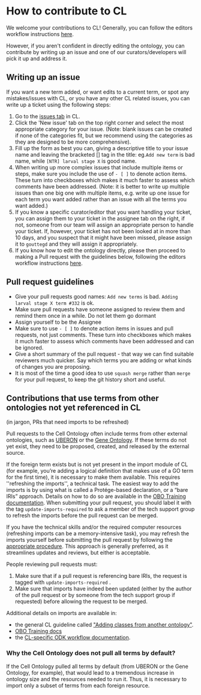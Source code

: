 # How to contribute to CL

We welcome your contributions to CL! Generally, you can follow the editors workflow instructions [here](odk-workflows/EditorsWorkflow.md).

However, if you aren't confident in directly editing the ontology, you can contribute by writing up an issue and one of our curators/developers will pick it up and address it.

## Writing up an issue

If you want a new term added, or want edits to a current term, or spot any mistakes/issues with CL, or you have any other CL related issues, you can write up a ticket using the following steps:

1. Go to the [issues tab](https://github.com/obophenotype/cell-ontology/issues) in CL.
2. Click the 'New issue' tab on the top right corner and select the most appropriate category for your issue. (Note: blank issues can be created if none of the categories fit, but we recommend using the categories as they are designed to be more comprehensive).
3. Fill up the form as best you can, giving a descriptive title to your issue name and leaving the bracketed [] tag in the title: eg.`Add new term` is bad name, while `[NTR] larval stage X` is good name.
4. When writing up more complex issues that include multiple items or steps, make sure you include the use of `- [ ]` to denote action items. These turn into checkboxes which makes it much faster to assess which comments have been addressed. (Note: it is better to write up multiple issues than one big one with multiple items, e.g. write up one issue for each term you want added rather than an issue with all the terms you want added.)
5. If you know a specific curator/editor that you want handling your ticket, you can assign them to your ticket in the assignee tab on the right, if not, someone from our team will assign an appropriate person to handle your ticket. If, however, your ticket has not been looked at in more than 10 days, and you suspect that it might have been missed, please assign it to `gouttegd` and they will assign it appropriately.
6. If you know how to edit the ontology directly, please then proceed to making a Pull request with the guidelines below, following the editors workflow instructions [here](odk-workflows/EditorsWorkflow.md).

## Pull request guidelines

- Give your pull requests good names: `Add new terms` is bad. `Adding larval stage X term #332` is ok.
- Make sure pull requests have someone assigned to review them and remind them once in a while. Do not let them go dormant
- Assign yourself to be the Assignee
- Make sure to use `- [ ]` to denote action items in issues and pull requests, not just comments. These turn into checkboxes which makes it much faster to assess which comments have been addressed and can be ignored.
- Give a short summary of the pull request - that way we can find suitable reviewers much quicker. Say which terms you are adding or what kinds of changes you are proposing.
- It is most of the time a good idea to use `squash merge` rather than `merge` for your pull request, to keep the git history short and useful.

## Contributions that use terms from other ontologies not yet referenced in CL

(in jargon, PRs that need imports to be refreshed)

Pull requests to the Cell Ontology often include terms from other external ontologies, such as [UBERON](https://github.com/obophenotype/uberon) or the [Gene Ontology](https://github.com/geneontology/go-ontology). If these terms do not yet exist, they need to be proposed, created, and released by the external source. 

If the foreign term exists but is not yet present in the import module of CL (for example, you’re adding a logical definition that makes use of a GO term for the first time), it is necessary to make them available. This requires ''refreshing the imports'', a technical task. 
The easiest way to add the imports is by using what is called a Protége-based declaration, or a “bare IRIs” approach. Details on how to do so are available in the [OBO Training documentation](https://oboacademy.github.io/obook/howto/update-import/?h=import#protege-based-declaration). When submitting your pull request, you should label it with the tag `update-imports-required` to ask a member of the tech support group to refresh the imports before the pull request can be merged.

If you have the technical skills and/or the required computer resources (refreshing imports can be a memory-intensive task), you may refresh the imports yourself before submitting the pull request by following the [appropriate procedure](odk-workflows/UpdateImports.md). This approach is generally preferred, as it streamlines updates and reviews, but either is acceptable.

People reviewing pull requests must:
1. Make sure that if a pull request is referencing bare IRIs, the request is tagged with `update-imports-required` .
2. Make sure that imports have indeed been updated (either by the author of the pull request or by someone from the tech support group if requested) before allowing the request to be merged.

Additional details on imports are available in:
* the general CL guideline called ["Adding classes from another ontology"](https://obophenotype.github.io/cell-ontology/Adding_classes_from_another_ontology/).
* [OBO Training docs](https://oboacademy.github.io/obook/howto/update-import/) 
* the [CL-specific ODK workflow documentation](odk-workflows/UpdateImports.md).

### Why the Cell Ontology does not pull all terms by default?

If the Cell Ontology pulled all terms by default (from UBERON or the Gene Ontology, for example), that would lead to a tremendous increase in ontology size and the resources needed to run it. Thus, it is necessary to import only a subset of terms from each foreign resource. 

